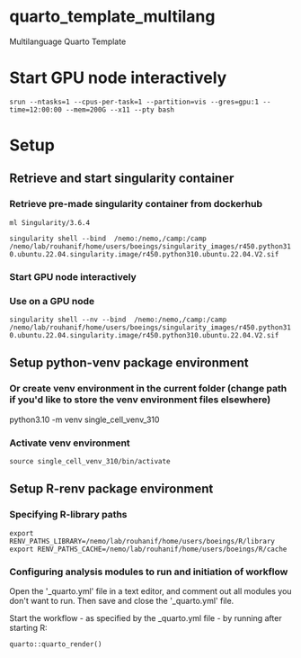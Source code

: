 # quarto_template_multilang
Multilanguage Quarto Template

# Start GPU node interactively
`srun --ntasks=1 --cpus-per-task=1 --partition=vis --gres=gpu:1 --time=12:00:00 --mem=200G --x11 --pty bash`

# Setup
## Retrieve and start singularity container
### Retrieve pre-made singularity container from dockerhub
`ml Singularity/3.6.4`

`singularity shell --bind  /nemo:/nemo,/camp:/camp /nemo/lab/rouhanif/home/users/boeings/singularity_images/r450.python310.ubuntu.22.04.singularity.image/r450.python310.ubuntu.22.04.V2.sif`


### Start GPU node interactively

### Use on a GPU node
`singularity shell --nv --bind  /nemo:/nemo,/camp:/camp /nemo/lab/rouhanif/home/users/boeings/singularity_images/r450.python310.ubuntu.22.04.singularity.image/r450.python310.ubuntu.22.04.V2.sif`


## Setup python-venv package environment
### Or create venv environment in the current folder (change path if you'd like to store the venv environment files elsewhere)
python3.10 -m venv single_cell_venv_310

### Activate venv environment
`source single_cell_venv_310/bin/activate`

## Setup R-renv package environment
### Specifying R-library paths
`export RENV_PATHS_LIBRARY=/nemo/lab/rouhanif/home/users/boeings/R/library`
`export RENV_PATHS_CACHE=/nemo/lab/rouhanif/home/users/boeings/R/cache`

### Configuring analysis modules to run and initiation of workflow
Open the '_quarto.yml' file in a text editor, and comment out all modules you don't want to run. Then save and close the '_quarto.yml' file.

Start the workflow - as specified by the _quarto.yml file - by running after starting R:

`quarto::quarto_render()`
